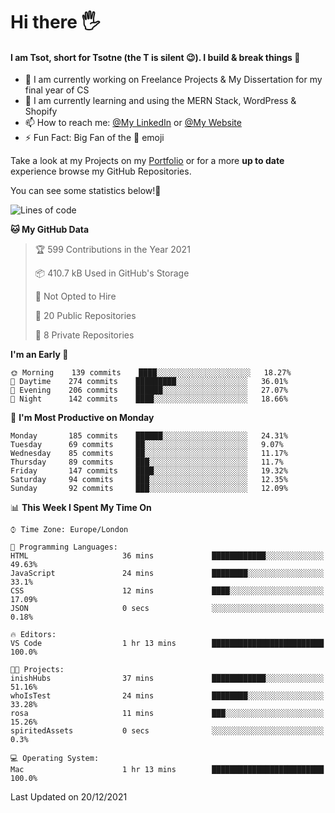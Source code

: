 # Hi there :raised_hand_with_fingers_splayed:
#### I am Tsot, short for Tsotne (the T is silent :wink:). I build & break things :space_invader:
- :telescope: I am currently working on Freelance Projects & My Dissertation for my final year of CS
- :seedling: I am currently learning and using the MERN Stack, WordPress & Shopify
- :mailbox: How to reach me: [@My LinkedIn](https://www.linkedin.com/in/tsotne-gvadzabia/) or [@My Website](https://tsotnegvadzabia.me/contact)
- :zap: Fun Fact: Big Fan of the :space_invader: emoji

Take a look at my Projects on my [Portfolio](https://tsotne.co.uk/) or for a more **up to date** experience browse my GitHub Repositories.

You can see some statistics below!:space_invader:
<!--START_SECTION:waka-->
![Lines of code](https://img.shields.io/badge/From%20Hello%20World%20I%27ve%20Written-2%20Million%20lines%20of%20code-blue)

**🐱 My GitHub Data** 

> 🏆 599 Contributions in the Year 2021
 > 
> 📦 410.7 kB Used in GitHub's Storage 
 > 
> 🚫 Not Opted to Hire
 > 
> 📜 20 Public Repositories 
 > 
> 🔑 8 Private Repositories  
 > 
**I'm an Early 🐤** 

```text
🌞 Morning    139 commits    ████░░░░░░░░░░░░░░░░░░░░░   18.27% 
🌆 Daytime    274 commits    █████████░░░░░░░░░░░░░░░░   36.01% 
🌃 Evening    206 commits    ██████░░░░░░░░░░░░░░░░░░░   27.07% 
🌙 Night      142 commits    ████░░░░░░░░░░░░░░░░░░░░░   18.66%

```
📅 **I'm Most Productive on Monday** 

```text
Monday       185 commits    ██████░░░░░░░░░░░░░░░░░░░   24.31% 
Tuesday      69 commits     ██░░░░░░░░░░░░░░░░░░░░░░░   9.07% 
Wednesday    85 commits     ██░░░░░░░░░░░░░░░░░░░░░░░   11.17% 
Thursday     89 commits     ███░░░░░░░░░░░░░░░░░░░░░░   11.7% 
Friday       147 commits    ████░░░░░░░░░░░░░░░░░░░░░   19.32% 
Saturday     94 commits     ███░░░░░░░░░░░░░░░░░░░░░░   12.35% 
Sunday       92 commits     ███░░░░░░░░░░░░░░░░░░░░░░   12.09%

```


📊 **This Week I Spent My Time On** 

```text
⌚︎ Time Zone: Europe/London

💬 Programming Languages: 
HTML                     36 mins             ████████████░░░░░░░░░░░░░   49.63% 
JavaScript               24 mins             ████████░░░░░░░░░░░░░░░░░   33.1% 
CSS                      12 mins             ████░░░░░░░░░░░░░░░░░░░░░   17.09% 
JSON                     0 secs              ░░░░░░░░░░░░░░░░░░░░░░░░░   0.18%

🔥 Editors: 
VS Code                  1 hr 13 mins        █████████████████████████   100.0%

🐱‍💻 Projects: 
inishHubs                37 mins             ████████████░░░░░░░░░░░░░   51.16% 
whoIsTest                24 mins             ████████░░░░░░░░░░░░░░░░░   33.28% 
rosa                     11 mins             ███░░░░░░░░░░░░░░░░░░░░░░   15.26% 
spiritedAssets           0 secs              ░░░░░░░░░░░░░░░░░░░░░░░░░   0.3%

💻 Operating System: 
Mac                      1 hr 13 mins        █████████████████████████   100.0%

```


 Last Updated on 20/12/2021
<!--END_SECTION:waka-->
